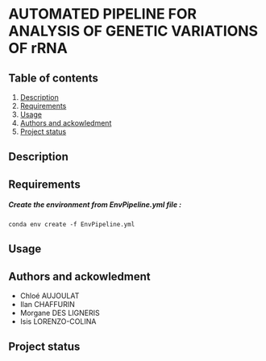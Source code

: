 # AUTOMATED PIPELINE FOR ANALYSIS OF GENETIC VARIATIONS OF rRNA

## Table of contents 
1. [Description](#descrp)
2. [Requirements](#req)
3. [Usage](#usage)
4. [Authors and ackowledment](#authors)
5. [Project status](#project)


<a name="descrp"></a> 

## Description

<a name="req"></a> 

## Requirements 

##### Create the environment from EnvPipeline.yml file : 
``` conda env create -f EnvPipeline.yml ```

<a name="usage"></a> 

## Usage 

<a name="authors"></a> 

## Authors and ackowledment 

* Chloé AUJOULAT
* Ilan CHAFFURIN
* Morgane DES LIGNERIS
* Isis LORENZO-COLINA

<a name="project"></a> 

## Project status 

